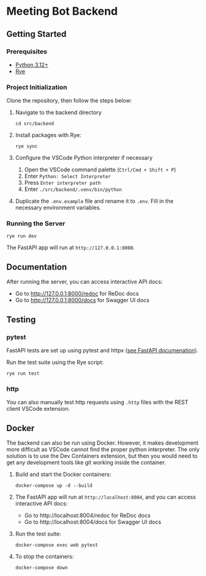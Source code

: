 # Meeting Bot Backend

## Getting Started

### Prerequisites

- [Python 3.12+](https://www.python.org/downloads/)
- [Rye](https://rye.astral.sh/)

### Project Initialization

Clone the repository, then follow the steps below:

1. Navigate to the backend directory

   ```
   cd src/backend
   ```

2. Install packages with Rye:

   ```
   rye sync
   ```

3. Configure the VSCode Python interpreter if necessary

   1. Open the VSCode command palette (`Ctrl/Cmd + Shift + P`)
   2. Enter `Python: Select Interpreter`
   3. Press `Enter interpreter path`
   4. Enter `./src/backend/.venv/bin/python`

4. Duplicate the `.env.example` file and rename it to `.env`. Fill in the necessary environment variables.

### Running the Server

```
rye run dev
```

The FastAPI app will run at `http://127.0.0.1:8000`.

## Documentation

After running the server, you can access interactive API docs:

- Go to http://127.0.0.1:8000/redoc for ReDoc docs
- Go to http://127.0.0.1:8000/docs for Swagger UI docs

## Testing

### pytest

FastAPI tests are set up using pytest and httpx ([see FastAPI documenation](https://fastapi.tiangolo.com/advanced/async-tests/)).

Run the test suite using the Rye script:

```
rye run test
```

### http

You can also manually test http requests using `.http` files with the REST client VSCode extension.

## Docker

The backend can also be run using Docker. However, it makes development more difficult as VSCode cannot find the proper python interpreter. The only solution is to use the Dev Containers extension, but then you would need to get any development tools like git working inside the container.

1. Build and start the Docker containers:

   ```
   docker-compose up -d --build
   ```

2. The FastAPI app will run at `http://localhost:8004`, and you can access interactive API docs:

   - Go to http://localhost:8004/redoc for ReDoc docs
   - Go to http://localhost:8004/docs for Swagger UI docs

3. Run the test suite:

   ```
   docker-compose exec web pytest
   ```

4. To stop the containers:

   ```
   docker-compose down
   ```
